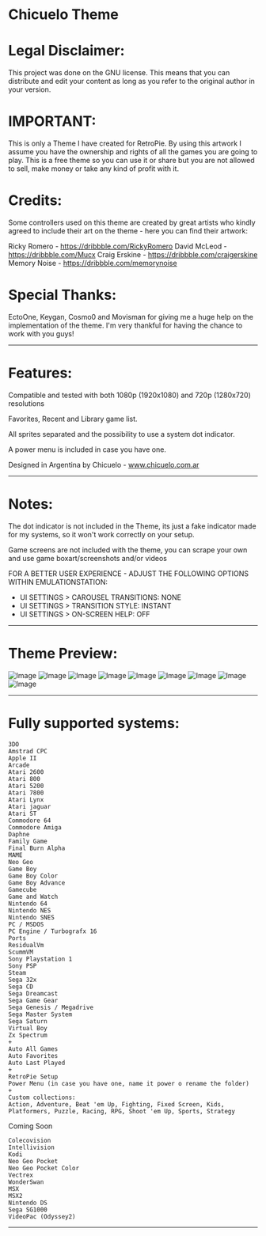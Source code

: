 # Chicuelo Theme

# Legal Disclaimer:

This project was done on the GNU license. This means that you can distribute and edit your content as long as you refer to the original author in your version.

# IMPORTANT:

This is only a Theme I have created for RetroPie. By using this artwork I assume you have the ownership and rights of all the games you are going to play. This is a free theme so you can use it or share but you are not allowed to sell, make money or take any kind of profit with it.

# Credits:

Some controllers used on this theme are created by great artists who kindly agreed to include their art on the theme - here you can find their artwork:

Ricky Romero - https://dribbble.com/RickyRomero
David McLeod - https://dribbble.com/Mucx
Craig Erskine - https://dribbble.com/craigerskine
Memory Noise - https://dribbble.com/memorynoise

# Special Thanks:

EctoOne, Keygan, Cosmo0 and Movisman for giving me a huge help on the implementation of the theme. I'm very thankful for having the chance to work with you guys!

------------------------------------------------------------------------------------------------------------------------------------------

# Features:

Compatible and tested with both 1080p (1920x1080) and 720p (1280x720) resolutions

Favorites, Recent and Library game list.

All sprites separated and the possibility to use a system dot indicator.

A power menu is included in case you have one.

Designed in Argentina by Chicuelo - www.chicuelo.com.ar

------------------------------------------------------------------------------------------------------------------------------------------

# Notes:

The dot indicator is not included in the Theme, its just a fake indicator made for my systems, so it won't work correctly on your setup.

Game screens are not included with the theme, you can scrape your own and use game boxart/screenshots and/or videos

FOR A BETTER USER EXPERIENCE - ADJUST THE FOLLOWING OPTIONS WITHIN EMULATIONSTATION:

- UI SETTINGS > CAROUSEL TRANSITIONS: NONE
- UI SETTINGS > TRANSITION STYLE: INSTANT
- UI SETTINGS > ON-SCREEN HELP: OFF

------------------------------------------------------------------------------------------------------------------------------------------

# Theme Preview:

![Image](http://www.chicuelo.com.ar/archivos/chicuelo1.jpg)
![Image](http://www.chicuelo.com.ar/archivos/chicuelo2.jpg)
![Image](http://www.chicuelo.com.ar/archivos/chicuelo3.jpg)
![Image](http://www.chicuelo.com.ar/archivos/chicuelo4.jpg)
![Image](http://www.chicuelo.com.ar/archivos/chicuelo5.jpg)
![Image](http://www.chicuelo.com.ar/archivos/chicuelo6.jpg)
![Image](http://www.chicuelo.com.ar/archivos/chicuelo7.jpg)
![Image](http://www.chicuelo.com.ar/archivos/chicuelo8.jpg)
![Image](http://www.chicuelo.com.ar/archivos/chicuelo9.jpg)

------------------------------------------------------------------------------------------------------------------------------------------

# Fully supported systems:

```
3DO
Amstrad CPC
Apple II
Arcade
Atari 2600
Atari 800
Atari 5200
Atari 7800
Atari Lynx
Atari jaguar
Atari ST
Commodore 64
Commodore Amiga
Daphne
Family Game
Final Burn Alpha
MAME
Neo Geo
Game Boy
Game Boy Color
Game Boy Advance
Gamecube
Game and Watch
Nintendo 64
Nintendo NES
Nintendo SNES
PC / MSDOS
PC Engine / Turbografx 16
Ports
ResidualVm
ScummVM
Sony Playstation 1
Sony PSP
Steam
Sega 32x
Sega CD
Sega Dreamcast
Sega Game Gear
Sega Genesis / Megadrive
Sega Master System
Sega Saturn
Virtual Boy
Zx Spectrum
+
Auto All Games
Auto Favorites
Auto Last Played
+
RetroPie Setup
Power Menu (in case you have one, name it power o rename the folder)
+
Custom collections:
Action, Adventure, Beat 'em Up, Fighting, Fixed Screen, Kids, Platformers, Puzzle, Racing, RPG, Shoot 'em Up, Sports, Strategy

```

Coming Soon

```
Colecovision
Intellivision
Kodi
Neo Geo Pocket
Neo Geo Pocket Color
Vectrex
WonderSwan
MSX
MSX2
Nintendo DS
Sega SG1000
VideoPac (Odyssey2)

```

------------------------------------------------------------------------------------------------------------------------------------------
